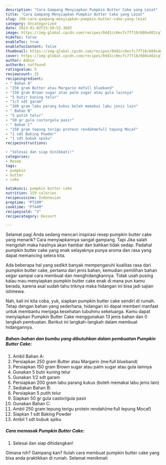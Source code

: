 ```yaml
---
description: "Cara Gampang Menyiapkan Pumpkin Butter Cake yang Lezat"
title: "Cara Gampang Menyiapkan Pumpkin Butter Cake yang Lezat"
slug: 290-cara-gampang-menyiapkan-pumpkin-butter-cake-yang-lezat
category: Uncategorized
date: 2023-01-02T23:59:52.360Z
image: https://img-global.cpcdn.com/recipes/0dd1cc0ecfc77f10/680x482cq70/pumpkin-butter-cake-foto-resep-utama.jpg
hideToc: false
enableToc: true
enableTocContent: false
thumbnail: https://img-global.cpcdn.com/recipes/0dd1cc0ecfc77f10/680x482cq70/pumpkin-butter-cake-foto-resep-utama.jpg
cover: https://img-global.cpcdn.com/recipes/0dd1cc0ecfc77f10/680x482cq70/pumpkin-butter-cake-foto-resep-utama.jpg
author: Admin
authorAv: notfound
ratingvalue: 5
reviewcount: 15
recipeingredient:
- " Bahan A"
- "250 gram Butter atau Margarin mefull blueband"
- "150 gram Brown sugar atau palm sugar atau gula lainnya"
- "5 butir kuning telur"
- "1/2 sdt garam"
- "200 gram labu parang kukus boleh memakai labu jenis lain"
- " Bahan B"
- "5 putih telur"
- "50 gr gula castorgula pasir"
- " Bahan C"
- "250 gram tepung terigu protein rendahmefull tepung Mocaf"
- "1 sdt Baking Powder"
- "1 sdt bubuk spiku"
recipeinstructions:

- "Selesai dan siap dinikmati!"
categories:
- Resep
tags:
- pumpkin
- butter
- cake

katakunci: pumpkin butter cake 
nutrition: 159 calories
recipecuisine: Indonesian
preptime: "PT29M"
cooktime: "PT44M"
recipeyield: "3"
recipecategory: Dessert

---
```



Selamat pagi Anda sedang mencari inspirasi resep pumpkin butter cake yang menarik? Cara menyiapkannya sangat gampang. Tapi Jika salah mengolah maka hasilnya akan hambar dan bahkan tidak sedap. Padahal pumpkin butter cake yang enak selayaknya punya aroma dan rasa yang dapat memancing selera kita.




Ada beberapa hal yang sedikit banyak mempengaruhi kualitas rasa dari pumpkin butter cake, pertama dari jenis bahan, kemudian pemilihan bahan segar sampai cara membuat dan menghidangkannya. Tidak usah pusing kalau mau menyiapkan pumpkin butter cake enak di mana pun kamu berada, karena asal sudah tahu triknya maka hidangan ini bisa jadi sajian istimewa.


Nah, kali ini kita coba, yuk, siapkan pumpkin butter cake sendiri di rumah. Tetap dengan bahan yang sederhana, hidangan ini dapat memberi manfaat untuk membantu menjaga kesehatan tubuhmu sekeluarga. Kamu dapat menyiapkan Pumpkin Butter Cake menggunakan 13 jenis bahan dan 0 langkah pembuatan. Berikut ini langkah-langkah dalam membuat hidangannya.

<!--inarticleads1-->

##### Bahan-bahan dan bumbu yang dibutuhkan dalam pembuatan Pumpkin Butter Cake:

1. Ambil  Bahan A:
1. Persiapkan 250 gram Butter atau Margarin (me:full blueband)
1. Persiapkan 150 gram Brown sugar atau palm sugar atau gula lainnya
1. Gunakan 5 butir kuning telur
1. Gunakan 1/2 sdt garam
1. Persiapkan 200 gram labu parang kukus (boleh memakai labu jenis lain)
1. Sediakan  Bahan B:
1. Persiapkan 5 putih telur
1. Siapkan 50 gr gula castor/gula pasir
1. Gunakan  Bahan C:
1. Ambil 250 gram tepung terigu protein rendah(me:full tepung Mocaf)
1. Siapkan 1 sdt Baking Powder
1. Ambil 1 sdt bubuk spiku




<!--inarticleads2-->

##### Cara memasak Pumpkin Butter Cake:


1. Selesai dan siap dihidangkan!



Gimana nih? Gampang kan? Itulah cara membuat pumpkin butter cake yang bisa anda praktikkan di rumah. Selamat menikmati
